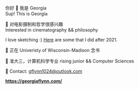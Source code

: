 你好 👋 我是 Georgia  
Sup! This is Georgia  

👀 对电影摄制和哲学很感兴趣  
Interested in cinematography && philosophy 

I love sketching :) <a href="https://www.instagram.com/gflynn2049/">Here</a> are some that I did after 2021.

🏫 正在 Univeristy of Wisconsin-Madison 念书  

📕 准大三，计算机科学专业 rising junior && Computer Sciences

📧 Contact: gflynn1024@outlook.com  

**https://georgiaflynn.com/**

<!---
gflynn1024/gflynn1024 is a ✨ special ✨ repository because its `README.md` (this file) appears on your GitHub profile.
You can click the Preview link to take a look at your changes.
--->
